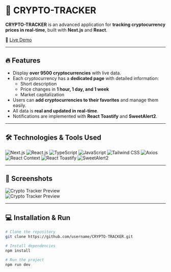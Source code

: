 # 🚀 CRYPTO-TRACKER

**CRYPTO-TRACKER** is an advanced application for **tracking cryptocurrency prices in real-time**, built with **Next.js** and **React**.

🔗 [Live Demo](https://your-demo-link.com)

---

## 🔥 Features

- Display **over 9500 cryptocurrencies** with live data.
- Each cryptocurrency has a **dedicated page** with detailed information:
  - Short description
  - Price changes in **1 hour, 1 day, and 1 week**
  - Market capitalization
- Users can **add cryptocurrencies to their favorites** and manage them easily.
- All data is **real and updated in real-time**.
- Notifications are implemented with **React Toastify** and **SweetAlert2**.

---

## 🛠 Technologies & Tools Used

<p align="left">
  <img alt="Next.js" src="https://img.shields.io/badge/Next.js-000000?style=for-the-badge&logo=next.js&logoColor=white" />
  <img alt="React.js" src="https://img.shields.io/badge/React-61DAFB?style=for-the-badge&logo=react&logoColor=black" />
  <img alt="TypeScript" src="https://img.shields.io/badge/TypeScript-3178C6?style=for-the-badge&logo=typescript&logoColor=white" />
  <img alt="JavaScript" src="https://img.shields.io/badge/JavaScript-F7DF1E?style=for-the-badge&logo=javascript&logoColor=black" />
  <img alt="Tailwind CSS" src="https://img.shields.io/badge/Tailwind_CSS-06B6D4?style=for-the-badge&logo=tailwind-css&logoColor=white" />
  <img alt="Axios" src="https://img.shields.io/badge/Axios-5A29E4?style=for-the-badge&logo=axios&logoColor=white" />
  <img alt="React Context" src="https://img.shields.io/badge/React_Context-61DAFB?style=for-the-badge&logo=react&logoColor=black" />
  <img alt="React Toastify" src="https://img.shields.io/badge/React_Toastify-FF5E3A?style=for-the-badge&logo=react&logoColor=white" />
  <img alt="SweetAlert2" src="https://img.shields.io/badge/SweetAlert2-FFDD00?style=for-the-badge&logo=javascript&logoColor=black" />
</p>

---

## 📸 Screenshots

![Crypto Tracker Preview](https://your-image-link.com/preview1.png)  
![Crypto Tracker Preview](https://your-image-link.com/preview2.png)

---

## 💻 Installation & Run

```bash
# Clone the repository
git clone https://github.com/username/CRYPTO-TRACKER.git

# Install dependencies
npm install

# Run the project
npm run dev
